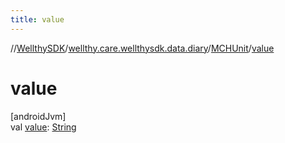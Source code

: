 ```yaml
---
title: value
---
```

//[WellthySDK](../../../index.html)/[wellthy.care.wellthysdk.data.diary](../index.html)/[MCHUnit](index.html)/[value](value.html)



# value



[androidJvm]\
val [value](value.html): [String](https://kotlinlang.org/api/latest/jvm/stdlib/kotlin/-string/index.html)




